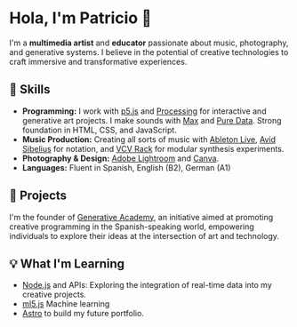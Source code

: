 # Hola, I'm Patricio 👋

I'm a **multimedia artist** and **educator** passionate about music, photography, and generative systems. I believe in the potential of creative technologies to craft immersive and transformative experiences.

## 🚀 Skills 

- **Programming:** I work with [p5.js](https://p5js.org/) and [Processing](https://processing.org/) for interactive and generative art projects. I make sounds with [Max](https://cycling74.com/products/max) and [Pure Data](https://puredata.info/). Strong foundation in HTML, CSS, and JavaScript.
- **Music Production:** Creating all sorts of music with [Ableton Live](https://www.ableton.com/), [Avid Sibelius](https://www.avid.com/sibelius) for notation, and [VCV Rack](https://vcvrack.com/) for modular synthesis experiments.
- **Photography & Design:** [Adobe Lightroom](https://www.adobe.com/products/photoshop-lightroom.html) and [Canva](https://www.canva.com/).
- **Languages:** Fluent in Spanish, English (B2), German (A1)

## 🎯 Projects

I'm the founder of [Generative Academy](https://www.instagram.com/generative.academy/), an initiative aimed at promoting creative programming in the Spanish-speaking world, empowering individuals to explore their ideas at the intersection of art and technology.

## 💡 What I'm Learning 

- [Node.js](https://nodejs.org/en) and APIs: Exploring the integration of real-time data into my creative projects.
- [ml5.js](https://ml5js.org/) Machine learning
- [Astro](https://astro.build/) to build my future portfolio.



